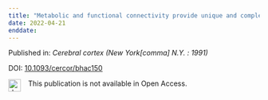```yaml
---
title: "Metabolic and functional connectivity provide unique and complementary insights into cognition-connectome relationships."
date: 2022-04-21
enddate:
---
```


Published in: *Cerebral cortex (New York[comma] N.Y. : 1991)*

DOI: [10.1093/cercor/bhac150](https://doi.org/10.1093/cercor/bhac150)

<img src=https://upload.wikimedia.org/wikipedia/commons/thumb/0/0e/Closed_Access_logo_transparent.svg/1200px-Closed_Access_logo_transparent.svg.png alt="drawing" width="25" align="left"/> &nbsp;&nbsp;&nbsp;This publication is not available in Open Access.


